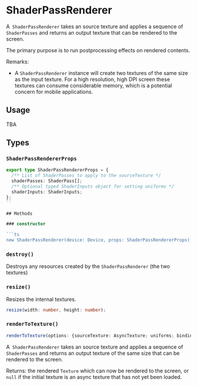 # ShaderPassRenderer

A` ShaderPassRenderer` takes an source texture and applies a sequence of `ShaderPasses` and returns an output texture that can be rendered to the screen.

The primary purpose is to run postprocessing effects on rendered contents.

Remarks:
- A `ShaderPassRenderer` instance will create two textures of the same size as the input texture. For a high resolution, high DPI screen these textures can consume considerable memory, which is a potential concern for mobile applications.

## Usage

TBA

## Types

### `ShaderPassRendererProps`

```ts
export type ShaderPassRendererProps = {
  /** List of ShaderPasses to apply to the sourceTexture */
  shaderPasses: ShaderPass[];
  /** Optional typed ShaderInputs object for setting uniforms */
  shaderInputs: ShaderInputs;
};
``

## Methods

### constructor

```ts
new ShaderPassRenderer(device: Device, props: ShaderPassRendererProps);
```

###  `destroy()`

Destroys any resources created by the `ShaderPassRenderer` (the two textures)

### `resize()`

Resizes the internal textures.

```ts
resize(width: number, height: number);
```

### `renderToTexture()`

```ts
renderToTexture(options: {sourceTexture: AsyncTexture; uniforms; bindings}): Texture | null;
```
A` ShaderPassRenderer` takes an source texture and applies a sequence of `ShaderPasses` and returns an output texture of the same size that can be rendered to the screen.

Returns: the rendered `Texture` which can now be rendered to the screen, or `null` if the initial texture is an async texture that has not yet been loaded.
